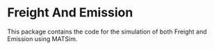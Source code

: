 # Freight And Emission

This package contains the code for the simulation of both Freight and Emission using MATSim.